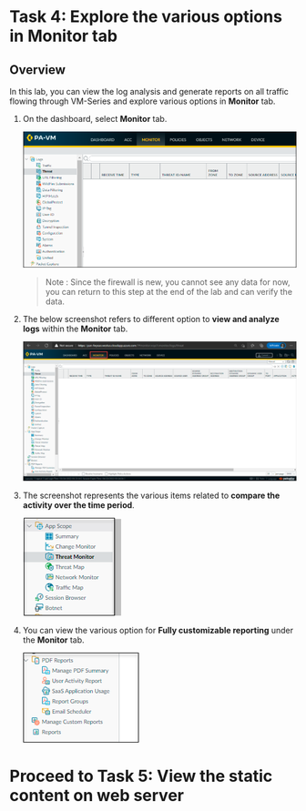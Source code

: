 # Task 4: Explore the various options in Monitor tab

## Overview

In this lab, you can view the log analysis and generate reports on all traffic flowing through VM-Series and explore various options in **Monitor** tab.

1. On the dashboard, select **Monitor** tab.

    ![](../images/image013.png)
    
    >Note : Since the firewall is new, you cannot see any data for now, you can return to this step at the end of the lab and can verify the data.

1. The below screenshot refers to different option to **view and analyze logs** within the **Monitor** tab.

    ![](../images/image014.png)
     
1. The screenshot represents the various items  related to **compare the activity over the time period**.

    ![](../images/image015.png)
     
1. You can view the various option for **Fully customizable reporting** under the **Monitor** tab.

    ![](../images/image016.png)
    
# Proceed to Task 5: View the static content on web server

